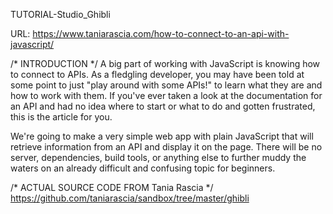 TUTORIAL-Studio_Ghibli

URL: https://www.taniarascia.com/how-to-connect-to-an-api-with-javascript/

/* INTRODUCTION */
A big part of working with JavaScript is knowing how to connect to APIs. As a fledgling developer, you may have been told at some point to just "play around with some APIs!" to learn what they are and how to work with them. If you've ever taken a look at the documentation for an API and had no idea where to start or what to do and gotten frustrated, this is the article for you.

We're going to make a very simple web app with plain JavaScript that will retrieve information from an API and display it on the page. There will be no server, dependencies, build tools, or anything else to further muddy the waters on an already difficult and confusing topic for beginners.

/* ACTUAL SOURCE CODE FROM Tania Rascia */
https://github.com/taniarascia/sandbox/tree/master/ghibli